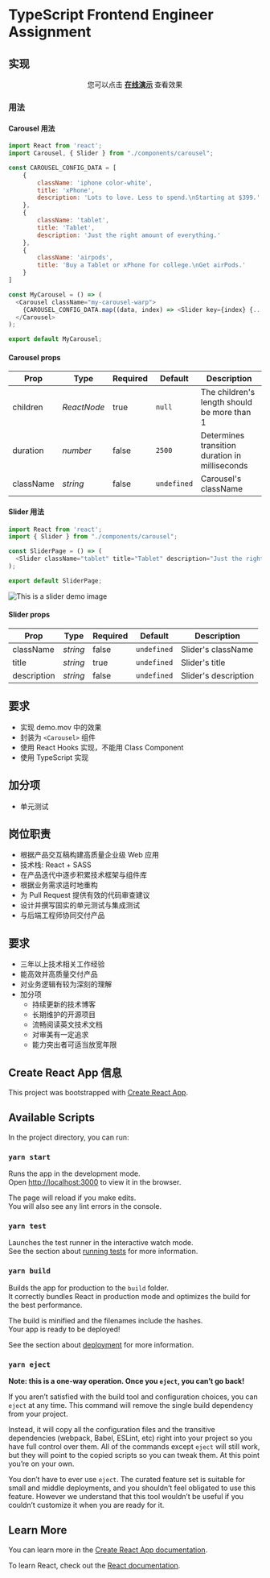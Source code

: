 # TypeScript Frontend Engineer Assignment

## 实现
<p align="center">
  您可以点击
  <strong>
    <a href="https://tanjing9406.github.io/interview-assignments/">在线演示</a>
  </strong>
  查看效果
</p>

### 用法

#### Carousel 用法

```javascript
import React from 'react';
import Carousel, { Slider } from "./components/carousel";

const CAROUSEL_CONFIG_DATA = [
    {
        className: 'iphone color-white',
        title: 'xPhone',
        description: 'Lots to love. Less to spend.\nStarting at $399.'
    },
    {
        className: 'tablet',
        title: 'Tablet',
        description: 'Just the right amount of everything.'
    },
    {
        className: 'airpods',
        title: 'Buy a Tablet or xPhone for college.\nGet airPods.'
    }
]

const MyCarousel = () => (
  <Carousel className="my-carousel-warp">
    {CAROUSEL_CONFIG_DATA.map((data, index) => <Slider key={index} {...data} />)}
  </Carousel>
);

export default MyCarousel;
```
#### Carousel props

| Prop | Type | Required | Default | Description |
| --- | --- | --- | --- | --- |
| children | *ReactNode* | true | `null` | The children's length should be more than 1 |
| duration | *number* | false | `2500` | Determines transition duration in milliseconds |
| className | *string* | false | `undefined` | Carousel's className |


#### Slider 用法
```javascript
import React from 'react';
import { Slider } from "./components/carousel";

const SliderPage = () => (
  <Slider className="tablet" title="Tablet" description="Just the right amount of everything." />
);

export default SliderPage;
```
![This is a slider demo image](https://tanjing9406.github.io/interview-assignments/readme.png)

#### Slider props

| Prop | Type | Required | Default | Description |
| --- | --- | --- | --- | --- |
| className | *string* | false | `undefined` | Slider's className |
| title | *string* | true | `undefined` | Slider's title |
| description | *string* | false | `undefined` | Slider's description |


## 要求

- 实现 demo.mov 中的效果
- 封装为 `<Carousel>` 组件
- 使用 React Hooks 实现，不能用 Class Component
- 使用 TypeScript 实现

## 加分项

- 单元测试

## 岗位职责

- 根据产品交互稿构建⾼质量企业级 Web 应⽤
- 技术栈: React + SASS
- 在产品迭代中逐步积累技术框架与组件库
- 根据业务需求适时地重构
- 为 Pull Request 提供有效的代码审查建议
- 设计并撰写固实的单元测试与集成测试
- 与后端⼯程师协同交付产品

## 要求

- 三年以上技术相关工作经验
- 能高效并高质量交付产品
- 对业务逻辑有较为深刻的理解
- 加分项
  - 持续更新的技术博客
  - 长期维护的开源项目
  - 流畅阅读英文技术文档
  - 对审美有一定追求
  - 能力突出者可适当放宽年限

## Create React App 信息

This project was bootstrapped with [Create React App](https://github.com/facebook/create-react-app).

## Available Scripts

In the project directory, you can run:

### `yarn start`

Runs the app in the development mode.<br />
Open [http://localhost:3000](http://localhost:3000) to view it in the browser.

The page will reload if you make edits.<br />
You will also see any lint errors in the console.

### `yarn test`

Launches the test runner in the interactive watch mode.<br />
See the section about [running tests](https://facebook.github.io/create-react-app/docs/running-tests) for more information.

### `yarn build`

Builds the app for production to the `build` folder.<br />
It correctly bundles React in production mode and optimizes the build for the best performance.

The build is minified and the filenames include the hashes.<br />
Your app is ready to be deployed!

See the section about [deployment](https://facebook.github.io/create-react-app/docs/deployment) for more information.

### `yarn eject`

**Note: this is a one-way operation. Once you `eject`, you can’t go back!**

If you aren’t satisfied with the build tool and configuration choices, you can `eject` at any time. This command will remove the single build dependency from your project.

Instead, it will copy all the configuration files and the transitive dependencies (webpack, Babel, ESLint, etc) right into your project so you have full control over them. All of the commands except `eject` will still work, but they will point to the copied scripts so you can tweak them. At this point you’re on your own.

You don’t have to ever use `eject`. The curated feature set is suitable for small and middle deployments, and you shouldn’t feel obligated to use this feature. However we understand that this tool wouldn’t be useful if you couldn’t customize it when you are ready for it.

## Learn More

You can learn more in the [Create React App documentation](https://facebook.github.io/create-react-app/docs/getting-started).

To learn React, check out the [React documentation](https://reactjs.org/).
